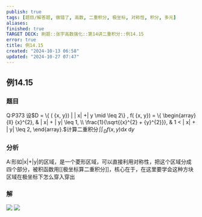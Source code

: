 ```yaml
---
publish: true
tags: [题目/解答题, 做错了, 高数, 二重积分, 极坐标, 对称性, 积分, 多元]
aliases: 
finished: true
TARGET DECK: 刷题::张宇高数强化::第14讲二重积分::例14.15
error: true
title: 例14.15
created: "2024-10-13 06:58"
updated: "2024-10-27 07:47"
---
```

## 例14.15
### 题目
Q:P373 设$D = \{ ( {x, y}) | | x| +| y \mid \leq 2\} , f( {x, y}) = \{ \begin{array}{ll} {x}^{2}, & | x| + | y| \leq 1, \\ \frac{1}{\sqrt{{x}^{2} + {y}^{2}}}, & 1 < | x| + | y| \leq 2, \end{array}.$计算二重积分${\iint }_{D}f( {x, y}) \mathrm{d}x\mathrm{\;d}y$
### 分析
A:形如|x|+|y|的区域，是一个菱形区域，可以直接利用对称性，把这个区域分成四个部分，被积函数用[[极坐标算二重积分]]，核心在于，在这里要学会这种方块区域在极坐标下怎么穿入穿出
### 解
![](https://img.hwenyi.live/202410271546213.webp)
![](https://img.hwenyi.live/202410271545469.webp)


